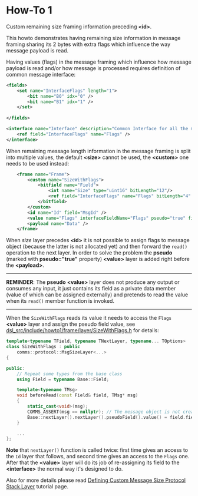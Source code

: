 # How-To 1
Custom remaining size framing information preceding **&lt;id&gt;**.

This howto demonstrates having remaining size information in message framing sharing its 2 bytes with
extra flags which influence the way message payload is read. 

Having values (flags) in the message framing which influence how message payload is read and/or how 
message is processed requires definition of common message interface:
```xml
<fields>
    <set name="InterfaceFlags" length="1">
        <bit name="B0" idx="0" />
        <bit name="B1" idx="1" />
    </set>        
    
</fields>

<interface name="Interface" description="Common Interface for all the messages.">
    <ref field="InterfaceFlags" name="Flags" />
</interface>    
```

When remaining message length information in the message framing is split into multiple
values, the default **&lt;size&gt;** cannot be used, the **&lt;custom&gt;** one needs to be used 
instead:
```xml
    <frame name="Frame">
        <custom name="SizeWithFlags">
            <bitfield name="Field">
                <int name="Size" type="uint16" bitLength="12"/>
                <ref field="InterfaceFlags" name="Flags" bitLength="4" />
            </bitfield>
        </custom>        
        <id name="Id" field="MsgId" />
        <value name="Flags" interfaceFieldName="Flags" pseudo="true" field="InterfaceFlags" />
        <payload name="Data" />
    </frame>
```
When _size_ layer precedes **&lt;id&gt;** it is not possible to assign flags to message object 
(because the latter is not allocated yet) and then forward the `read()` operation to the next 
layer. In order to solve the problem the **pseudo** (marked with **pseudo="true"** property) 
**&lt;value&gt;** layer is added right before the **&lt;payload&gt;**.

---

**REMINDER**: The **pseudo** **&lt;value&gt;** layer does not produce any output or consumes any input, it just 
contains its field as a private data member (value of which can be assigned externally) and 
pretends to read the value when its `read()` member function is invoked.

---

When the `SizeWithFlags` reads its value it needs to access the `Flags` **&lt;value&gt;** layer and 
assign the pseudo field value, see [dsl_src/include/howto1/frame/layer/SizeWithFlags.h](dsl_src/include/howto1/frame/layer/SizeWithFlags.h)
for details:
```cpp
template<typename TField, typename TNextLayer, typename... TOptions>
class SizeWithFlags : public
    comms::protocol::MsgSizeLayer<...>
{

public:
    // Repeat some types from the base class
    using Field = typename Base::Field;    

    template<typename TMsg> 
    void beforeRead(const Field& field, TMsg* msg)
    {
        static_cast<void>(msg);
        COMMS_ASSERT(msg == nullptr); // The message object is not created yet
        Base::nextLayer().nextLayer().pseudoField().value() = field.field_flags().value();
    } 

    ...
};
```
**Note** that `nextLayer()` function is called twice: first time gives an access to the `Id` layer 
that follows, and second time gives an access to the `Flags` one. After that the 
**&lt;value&gt;** layer will do its job of re-assigning its field to the **&lt;interface&gt;** the 
normal way it's designed to do.

Also for more details please read [Defining Custom Message Size Protocol Stack Layer](https://arobenko.github.io/comms_doc/page_custom_size_layer.html)
tutorial page.
